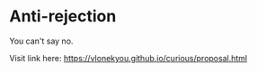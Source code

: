 # Anti-rejection
You can't say no.                                                                                                                                      

Visit link here: https://vlonekyou.github.io/curious/proposal.html
